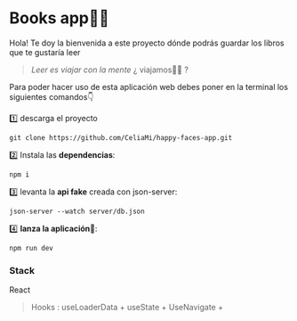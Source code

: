 # Books app📖💖

Hola! Te doy la bienvenida a este proyecto dónde podrás guardar los libros que te gustaría leer
> 
> *Leer es viajar con la mente*
>  ¿ viajamos🐱‍🚀 ?
> 
Para poder hacer uso de esta aplicación web debes poner en la terminal los siguientes comandos👇

1️⃣ descarga el proyecto

```
git clone https://github.com/CeliaMi/happy-faces-app.git
```
2️⃣ Instala las **dependencias**:
```
npm i
```
3️⃣ levanta la **api fake** creada con json-server:
```
json-server --watch server/db.json
```
4️⃣ **lanza la aplicación**🚀:
```
npm run dev
```

### Stack
React 
>Hooks : useLoaderData + useState + UseNavigate +
